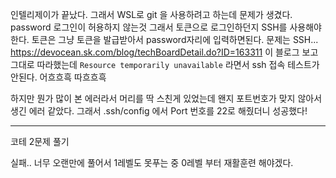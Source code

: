 인텔리제이가 끝났다. 그래서 WSL로 git 을 사용하려고 하는데 문제가 생겼다.
password 로그인이 허용하지 않는것 
그래서 토큰으로 로그인하던지 SSH를 사용해야한다.
토큰은 그냥 토큰을 발급받아서 password자리에 입력하면된다.
문제는 SSH...
https://devocean.sk.com/blog/techBoardDetail.do?ID=163311
이 블로그 보고 그대로 따라했는데
`Resource temporarily unavailable`
라면서 ssh 접속 테스트가 안된다.
어흐흐흑 따흐흐흑

하지만 뭔가 많이 본 에러라서 머리를 딱 스친게 있었는데 
왠지 포트번호가 맞지 않아서 생긴 에러 같았다. 
그래서 .ssh/config 에서 Port 번호를 22로 해줬더니
성공했다!

----
코테 2문제 풀기

실패.. 너무 오랜만에 풀어서 1레벨도 못푸는 중 0레벨 부터 재활훈련 해야겠다.
